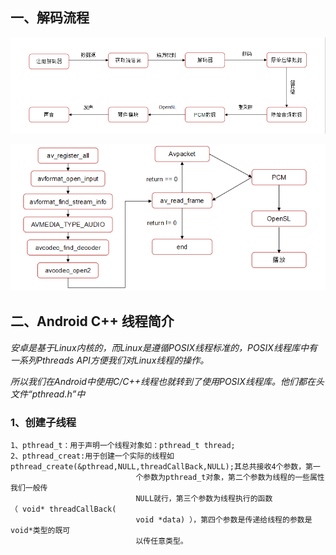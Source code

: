 ##  一、解码流程

![](/pic/pic1.png)

![代码](/pic/pic2.png)

## 二、Android C++ 线程简介

*安卓是基于Linux内核的，而Linux是遵循POSIX线程标准的，POSIX线程库中有一系列Pthreads API方便我们对Linux线程的操作。*

*所以我们在Android中使用C/C++线程也就转到了使用POSIX线程库。他们都在头文件“pthread.h”中*
### 1、创建子线程
    1、pthread_t：用于声明一个线程对象如：pthread_t thread;
    2、pthread_creat:用于创建一个实际的线程如pthread_create(&pthread,NULL,threadCallBack,NULL);其总共接收4个参数，第一
                                个参数为pthread_t对象，第二个参数为线程的一些属性我们一般传
                                NULL就行，第三个参数为线程执行的函数（ void* threadCallBack(
                                void *data) ），第四个参数是传递给线程的参数是void*类型的既可
                                以传任意类型。


